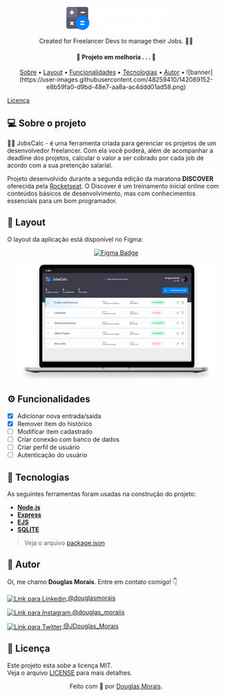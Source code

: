 &NewLine;
<p align="center">
  <img src="public/images/logo.svg" height="53" width="230" alt="Logo JobsCalc" />
</p>

<p align="center">Created for Freelancer Devs to manage their Jobs. 👩‍💻</p>

<div align="center">

</div>

<h4 align="center"> 
	🚧  Projeto em melhoria . . .  🚧
</h4>

<p align="center">
 <a href="#-sobre-o-projeto">Sobre</a> •
 <a href="#-layout">Layout</a> • 
 <a href="#-funcionalidades">Funcionalidades</a> •
 <a href="#-tecnologias">Tecnologias</a> • 
 <a href="#-autor">Autor</a> • ![banner](https://user-images.githubusercontent.com/48259410/142089152-e8b59fa0-d9bd-48e7-aa8a-ac4ddd01ad58.png)

 <a href="#-licença">Licença</a>
</p>

## 💻 Sobre o projeto

👩‍💻 JobsCalc - é uma ferramenta criada para gerenciar os projetos de um desenvolvedor freelancer. Com ela você poderá, além de acompanhar a deadline dos projetos, calcular o valor a ser cobrado por cada job de acordo com a sua pretenção salarial.

Projeto desenvolvido durante a segunda edição da maratona **DISCOVER** oferecida pela [Rocketseat](https://app.rocketseat.com.br/discover).
O Discover é um treinamento inicial online com conteúdos básicos de desenvolvimento, mas com conhecimentos essenciais para um bom programador.

## 🎨 Layout

O layout da aplicação está disponível no Figma:
<p align="center">
	<a href="https://www.figma.com/file/8W9v2S5mnnt21oub6JLHVE/Adaptation-of-JobsCalc">
	  <img alt="Figma Badge" src="https://img.shields.io/badge/Acessar%20Layout%20-Figma-%2304D361">
	</a>
</p>
<p align="center">
    <img src=".github/banner.png" height="90%" width="90%" alt="Banner da dashboard do JobsCalc" />
</p>

## ⚙ Funcionalidades

- [x] Adicionar nova entrada/saída 
- [x] Remover item do histórico
- [ ] Modificar item cadastrado
- [ ] Criar conexão com banco de dados
- [ ] Criar perfil de usuário
- [ ] Autenticação do usuário

## 🚀 Tecnologias

As seguintes ferramentas foram usadas na construção do projeto:

- **[Node.js](https://nodejs.org/)**
- **[Express](https://www.npmjs.com/package/express)**
- **[EJS](https://ejs.co/)**
- **[SQLITE](https://www.sqlite.org/index.html)**

> Veja o arquivo [package.json](package.json)

## 🦸 Autor

Oi, me chamo **Douglas Morais**. Entre em contato comigo! 👇 
<p align="left">
	<a href="https://linkedin.com/in/douglasmorais" target="blank"><img align="center" 
		     src="https://github.com/DouglasMoraiis/SocialMediaIcons/blob/8cd452968617a9483d3c5c47d90909fb283619aa/Linkedin.svg" 	
		     alt="Link para Linkedin" height="25" width="40" 
	/> @douglasmorais</a>
</p>
<p>
	<a href="https://www.instagram.com/douglas_moraiis/" target="blank"><img align="center" 
		     src="https://github.com/DouglasMoraiis/SocialMediaIcons/blob/8cd452968617a9483d3c5c47d90909fb283619aa/Instagram.svg" 	
		     alt="Link para Instagram" height="27" width="40" 
		/> @douglas_moraiis</a>
</p>
<p>
	<a href="https://twitter.com/JDouglas_Morais" target="blank"><img align="center" 
		     src="https://github.com/DouglasMoraiis/SocialMediaIcons/blob/8cd452968617a9483d3c5c47d90909fb283619aa/Twitter.svg" 	
		     alt="Link para Twitter" height="25.2" width="40" 
		/> @JDouglas_Morais</a>
</p>

## 📝 Licença

Este projeto esta sobe a licença MIT. </br>
Veja o arquivo [LICENSE](.github/LICENSE) para mais detalhes.

<p align="center">Feito com 💙 por <a href="https://www.linkedin.com/in/douglasmorais">Douglas Morais</a>.</p> 
